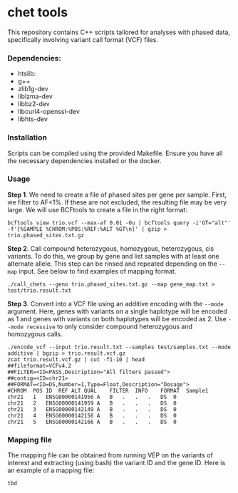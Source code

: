 # chet tools
This repository contains C++ scripts tailored for analyses with phased data, specifically involving variant call format (VCF) files.

### Dependencies:
* htslib:
* g++
* zlib1g-dev
* liblzma-dev
* libbz2-dev
* libcurl4-openssl-dev
* libhts-dev

### Installation
Scripts can be compiled using the provided Makefile. Ensure you have all the necessary dependencies installed or the docker.

### Usage

**Step 1**. We need to create a file of phased sites per gene per sample. First, we filter to AF<1%. If these are not excluded, the resulting file may be very large. We will use BCFtools to create a file in the right format:
```
bcftools view trio.vcf --max-af 0.01 -Ou | bcftools query -i'GT="alt"' -f'[%SAMPLE %CHROM:%POS:%REF:%ALT %GT\n]' | gzip > trio.phased_sites.txt.gz
```


**Step 2**. Call compound heterozygous, homozygous, heterozygous, cis variants. To do this, we group by gene and list samples with at least one alternate allele. This step can be
rinsed and repeated depending on the `--map` input. See below to find examples of mapping format.
```
./call_chets --geno trio.phased_sites.txt.gz --map gene_map.txt > test/trio.result.txt
```

**Step 3**. Convert into a VCF file using an additive encoding with the `--mode` argument. Here, genes with variants on a single haplotype will be encoded as 1 and genes with variants on both haplotypes will be encoded as 2. Use `--mode recessive` to only consider compound heterozygous and homozygous calls.
```
./encode_vcf --input trio.result.txt --samples test/samples.txt --mode additive | bgzip > trio.result.vcf.gz
zcat trio.result.vcf.gz | cut -f1-10 | head
##fileformat=VCFv4.2
##FILTER=<ID=PASS,Description="All filters passed">
##contig=<ID=chr21>
##FORMAT=<ID=DS,Number=1,Type=Float,Description="Dosage">
#CHROM	POS	ID	REF	ALT	QUAL	FILTER	INFO	FORMAT	Sample1
chr21	1	ENSG00000141956	A	B	.	.	.	DS	0
chr21	2	ENSG00000141959	A	B	.	.	.	DS	0
chr21	3	ENSG00000142149	A	B	.	.	.	DS	0
chr21	4	ENSG00000142156	A	B	.	.	.	DS	0
chr21	5	ENSG00000142166	A	B	.	.	.	DS	0

```

### Mapping file
The mapping file can be obtained from running VEP on the variants of interest and extracting (using bash) the variant ID and the gene ID. Here is an example of a mapping file:
```
tbd
```





